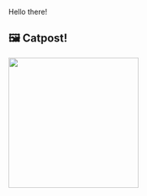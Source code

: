 Hello there!



## 🖼️ Catpost!

<sub>
    <img src="https://cdn2.thecatapi.com/images/87n.jpg" height="256">
</sub>

